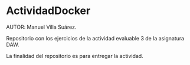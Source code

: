 # ActividadDocker
AUTOR: Manuel Villa Suárez.

Repositorio con los ejercicios de la actividad evaluable 3 de la asignatura DAW.

La finalidad del repositorio es para entregar la actividad.

